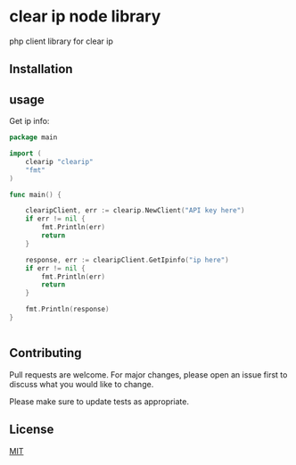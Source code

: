 # clear ip node library

php client library for clear ip

## Installation

## usage

Get ip info:

```go
package main

import (
	clearip "clearip"
	"fmt"
)

func main() {

	clearipClient, err := clearip.NewClient("API key here")
	if err != nil {
		fmt.Println(err)
		return
	}

	response, err := clearipClient.GetIpinfo("ip here")
	if err != nil {
		fmt.Println(err)
		return
	}

	fmt.Println(response)
}



```

## Contributing

Pull requests are welcome. For major changes, please open an issue first to discuss what you would like to change.

Please make sure to update tests as appropriate.

## License

[MIT](https://choosealicense.com/licenses/mit/)
